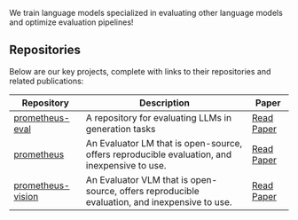 We train language models specialized in evaluating other language models and optimize evaluation pipelines!

## Repositories

Below are our key projects, complete with links to their repositories and related publications:

| Repository         | Description | Paper |
|--------------------|-------------|-------|
| [prometheus-eval](https://github.com/prometheus-eval/prometheus-eval)    | A repository for evaluating LLMs in generation tasks | [Read Paper](https://arxiv.org/abs/2405.01535) |
| [prometheus](https://github.com/prometheus-eval/prometheus)         | An Evaluator LM that is open-source, offers reproducible evaluation, and inexpensive to use. | [Read Paper](https://arxiv.org/abs/2310.08491) |
| [prometheus-vision](https://github.com/prometheus-eval/prometheus-vision)  | An Evaluator VLM that is open-source, offers reproducible evaluation, and inexpensive to use. | [Read Paper](https://arxiv.org/abs/2401.06591) |
